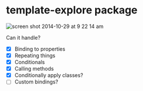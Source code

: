 # template-explore package

![screen shot 2014-10-29 at 9 22 14 am](https://cloud.githubusercontent.com/assets/69169/4829550/d123bd26-5f87-11e4-91cb-d4922b654693.png)


Can it handle?

* [x] Binding to properties
* [x] Repeating things
* [x] Conditionals
* [x] Calling methods
* [x] Conditionally apply classes?
* [ ] Custom bindings?
